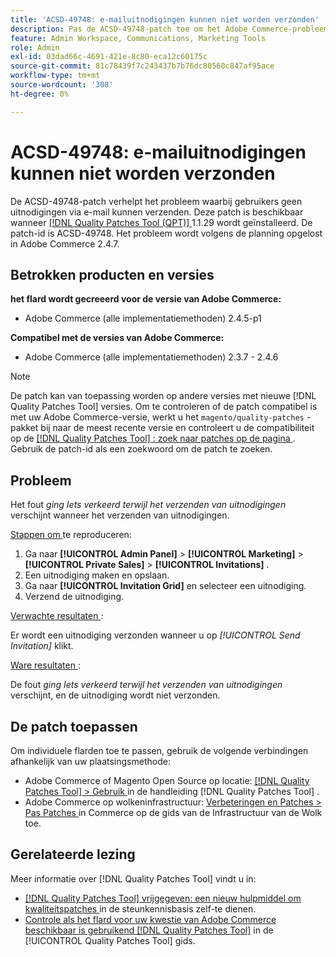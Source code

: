 ```yaml
---
title: 'ACSD-49748: e-mailuitnodigingen kunnen niet worden verzonden'
description: Pas de ACSD-49748-patch toe om het Adobe Commerce-probleem op te lossen, waarbij gebruikers geen uitnodigingen via e-mail kunnen verzenden.
feature: Admin Workspace, Communications, Marketing Tools
role: Admin
exl-id: 03dad66c-4691-421e-8c80-eca12c60175c
source-git-commit: 81c78439f7c243437b7b76dc80560c847af95ace
workflow-type: tm+mt
source-wordcount: '308'
ht-degree: 0%

---
```


# ACSD-49748: e-mailuitnodigingen kunnen niet worden verzonden

De ACSD-49748-patch verhelpt het probleem waarbij gebruikers geen uitnodigingen via e-mail kunnen verzenden. Deze patch is beschikbaar wanneer [[!DNL Quality Patches Tool (QPT)] ](https://experienceleague.adobe.com/en/docs/commerce-knowledge-base/kb/announcements/commerce-announcements/magento-quality-patches-released-new-tool-to-self-serve-quality-patches) 1.1.29 wordt geïnstalleerd. De patch-id is ACSD-49748. Het probleem wordt volgens de planning opgelost in Adobe Commerce 2.4.7.

## Betrokken producten en versies

**het flard wordt gecreeerd voor de versie van Adobe Commerce:**

* Adobe Commerce (alle implementatiemethoden) 2.4.5-p1

**Compatibel met de versies van Adobe Commerce:**

* Adobe Commerce (alle implementatiemethoden) 2.3.7 - 2.4.6

>[!NOTE]
>
>De patch kan van toepassing worden op andere versies met nieuwe [!DNL Quality Patches Tool] versies. Om te controleren of de patch compatibel is met uw Adobe Commerce-versie, werkt u het `magento/quality-patches` -pakket bij naar de meest recente versie en controleert u de compatibiliteit op de [[!DNL Quality Patches Tool] : zoek naar patches op de pagina ](https://experienceleague.adobe.com/tools/commerce-quality-patches/index.html) . Gebruik de patch-id als een zoekwoord om de patch te zoeken.

## Probleem

Het fout *ging Iets verkeerd terwijl het verzenden van uitnodigingen* verschijnt wanneer het verzenden van uitnodigingen.

<u> Stappen om </u> te reproduceren:

1. Ga naar **[!UICONTROL Admin Panel]** > **[!UICONTROL Marketing]** > **[!UICONTROL Private Sales]** > **[!UICONTROL Invitations]** .
1. Een uitnodiging maken en opslaan.
1. Ga naar **[!UICONTROL Invitation Grid]** en selecteer een uitnodiging.
1. Verzend de uitnodiging.

<u> Verwachte resultaten </u>:

Er wordt een uitnodiging verzonden wanneer u op *[!UICONTROL Send Invitation]* klikt.

<u> Ware resultaten </u>:

De fout *ging Iets verkeerd terwijl het verzenden van uitnodigingen* verschijnt, en de uitnodiging wordt niet verzonden.

## De patch toepassen

Om individuele flarden toe te passen, gebruik de volgende verbindingen afhankelijk van uw plaatsingsmethode:

* Adobe Commerce of Magento Open Source op locatie: [[!DNL Quality Patches Tool]  > Gebruik ](/help/tools/quality-patches-tool/usage.md) in de handleiding [!DNL Quality Patches Tool] .
* Adobe Commerce op wolkeninfrastructuur: [ Verbeteringen en Patches > Pas Patches ](https://experienceleague.adobe.com/docs/commerce-cloud-service/user-guide/develop/upgrade/apply-patches.html) in Commerce op de gids van de Infrastructuur van de Wolk toe.

## Gerelateerde lezing

Meer informatie over [!DNL Quality Patches Tool] vindt u in:

* [[!DNL Quality Patches Tool]  vrijgegeven: een nieuw hulpmiddel om kwaliteitspatches ](https://experienceleague.adobe.com/en/docs/commerce-knowledge-base/kb/announcements/commerce-announcements/magento-quality-patches-released-new-tool-to-self-serve-quality-patches) in de steunkennisbasis zelf-te dienen.
* [ Controle als het flard voor uw kwestie van Adobe Commerce beschikbaar is gebruikend  [!DNL Quality Patches Tool]](/help/tools/quality-patches-tool/patches-available-in-qpt/check-patch-for-magento-issue-with-magento-quality-patches.md) in de [!UICONTROL Quality Patches Tool] gids.
